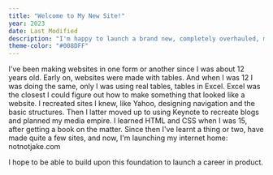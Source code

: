 ```yaml
---
title: "Welcome to My New Site!"
year: 2023
date: Last Modified
description: "I'm happy to launch a brand new, completely overhauled, majorly improved, and highly considered version of this site. It serves as my internet home and a place to share what's important to me."
theme-color: "#008DFF"
---
```

I've been making websites in one form or another since I was about 12 years old. Early on, websites were made with tables. And when I was 12 I was doing the same, only I was using real tables, tables in Excel. Excel was the closest I could figure out how to make something that looked like a website. I recreated sites I knew, like Yahoo, designing navigation and the basic structures. Then I latter moved up to using Keynote to recreate blogs and planned my media empire. I learned HTML and CSS when I was 15, after getting a book on the matter. Since then I've learnt a thing or two, have made quite a few sites, and now, I'm launching my internet home: notnotjake.com

I hope to be able to build upon this foundation to launch a career in product. 